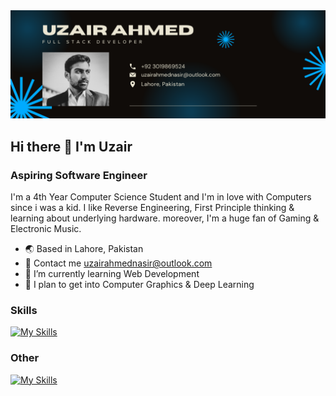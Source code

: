 <img src="github_banner.png">

## Hi there 👋 I'm Uzair
### Aspiring Software Engineer

I'm a 4th Year Computer Science Student and I'm in love with Computers since i was a kid. I like Reverse Engineering, First Principle thinking & learning about underlying hardware. moreover, I'm a huge fan of Gaming & Electronic Music.

- 🌏 Based in Lahore, Pakistan
- 📧 Contact me uzairahmednasir@outlook.com
- 🌱 I’m currently learning Web Development
- 🔭 I plan to get into Computer Graphics & Deep Learning

### Skills
[![My Skills](https://skillicons.dev/icons?i=c,cpp,html,css,sass,materialui,tailwind,bootstrap,js,react,nextjs,redux,nodejs,express,mongodb,jquery,webpack,git,python,mysql,aws,vercel,linux,postman,julia,vscode)](https://skillicons.dev)

### Other
[![My Skills](https://skillicons.dev/icons?i=webflow,wordpress,figma,xd,ps,ai,pr,ae,au,ableton,blender,unreal)](https://skillicons.dev)

